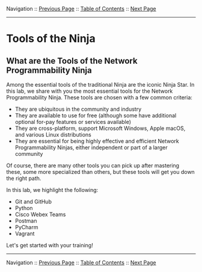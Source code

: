 Navigation :: [Previous Page](LTRDEV-1100-01a3-DevNet-Ex2.md) :: [Table of Contents](LTRDEV-1100-00-Intro.md#table-of-contents) :: [Next Page](LTRDEV-1100-02a1-Git.md)

---

# Tools of the Ninja

## What are the Tools of the Network Programmability Ninja

Among the essential tools of the traditional Ninja are the iconic Ninja Star.  In this lab, we share 
with you the most essential tools for the Network Programmability Ninja.  These tools are chosen with a few common 
criteria:

* They are ubiquitous in the community and industry
* They are available to use for free (although some have additional optional for-pay features or services available)
* They are cross-platform, support Microsoft Windows, Apple macOS, and various Linux distributions
* They are essential for being highly effective and efficient Network Programmability Ninjas, either independent or 
part of a larger community

Of course, there are many other tools you can pick up after mastering these, some more specialized than others, but 
these tools will get you down the right path.

In this lab, we highlight the following:

* Git and GitHub
* Python
* Cisco Webex Teams
* Postman
* PyCharm
* Vagrant

Let's get started with your training!

---

Navigation :: [Previous Page](LTRDEV-1100-01a3-DevNet-Ex2.md) :: [Table of Contents](LTRDEV-1100-00-Intro.md#table-of-contents) :: [Next Page](LTRDEV-1100-02a1-Git.md)

